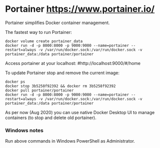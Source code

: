 # Portainer https://www.portainer.io/
Portainer simplifies Docker container management.

The fastest way to run Portainer:
```
docker volume create portainer_data
docker run -d -p 8000:8000 -p 9000:9000 --name=portainer --restart=always -v /var/run/docker.sock:/var/run/docker.sock -v portainer_data:/data portainer/portainer
```

Access portainer at your localhost:
#http://localhost:9000/#/home

To update Portainer stop and remove the current image: 
```
docker ps
docker stop 3b5258f92392 && docker rm 3b5258f92392
docker pull portainer/portainer
docker run -d -p 8000:8000 -p 9000:9000 --name=portainer --restart=always -v /var/run/docker.sock:/var/run/docker.sock -v portainer_data:/data portainer/portainer
```
As per now (Aug 2020) you can use native Docker Desktop UI to manage containers (to stop and delete old portainer).

### Windows notes
Run above commands in Windows PowerShell as Administrator.
